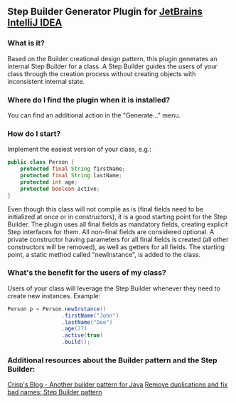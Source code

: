 ## Step Builder Generator Plugin for [JetBrains IntelliJ IDEA](https://www.jetbrains.com/idea/)

### What is it?
Based on the Builder creational design pattern, this plugin generates an internal Step Builder for a class. A Step Builder guides the users of your class through the creation process without creating objects with inconsistent internal state.

### Where do I find the plugin when it is installed?
You can find an additional action in the "Generate..." menu.

### How do I start?
Implement the easiest version of your class, e.g.:
```java
public class Person {
    protected final String firstName;
    protected final String lastName;
    protected int age;
    protected boolean active;
}
```

Even though this class will not compile as is (final fields need to be initialized at once or in constructors),
it is a good starting point for the Step Builder. The plugin uses all final fields as mandatory fields, creating
explicit Step interfaces for them. All non-final fields are considered optional. A private constructor having
parameters for all final fields is created (all other constructors will be removed), as well as getters for all fields.
The starting point, a static method called "newInstance", is added to the class.

### What's the benefit for the users of my class?
Users of your class will leverage the Step Builder whenever they need to create new instances. Example:
```java
Person p = Person.newInstance()
                 .firstName("John")
                 .lastName("Doe")
                 .age(27)
                 .active(true)
                 .build();
```

### Additional resources about the Builder pattern and the Step Builder:
[Crisp's Blog - Another builder pattern for Java](http://blog.crisp.se/2013/10/09/perlundholm/another-builder-pattern-for-java)
[Remove duplications and fix bad names: Step Builder pattern](http://rdafbn.blogspot.ie/2012/07/step-builder-pattern_28.html)
